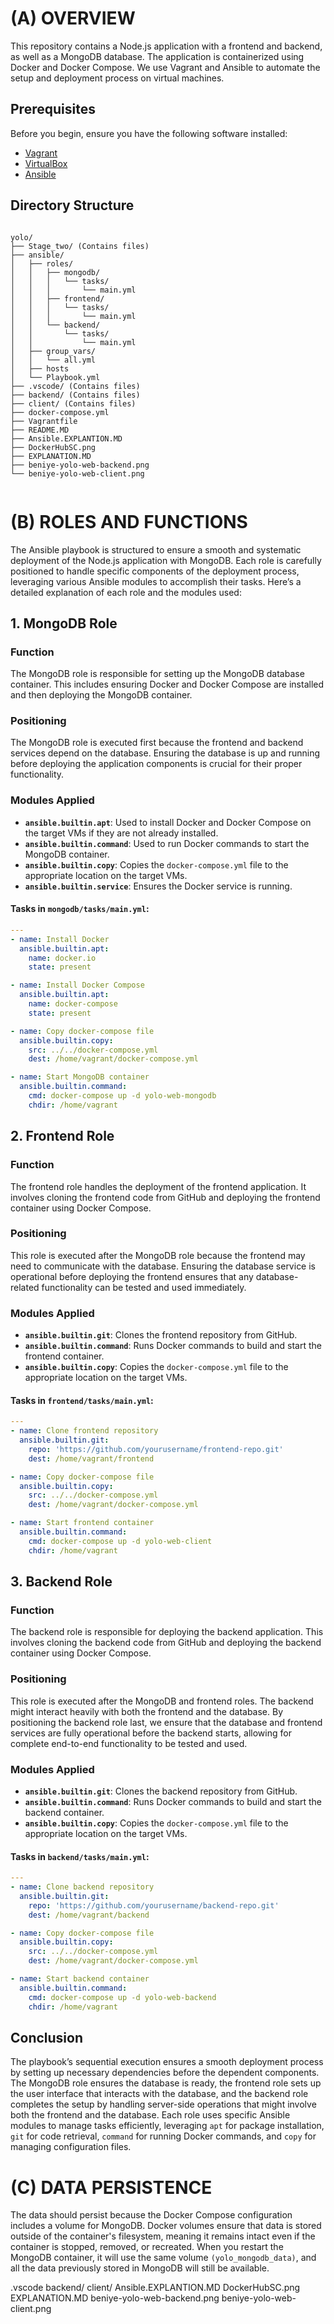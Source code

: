 # (A) OVERVIEW

This repository contains a Node.js application with a frontend and backend, as well as a MongoDB database. The application is containerized using Docker and Docker Compose. We use Vagrant and Ansible to automate the setup and deployment process on virtual machines.

## Prerequisites

Before you begin, ensure you have the following software installed:

- [Vagrant](https://www.vagrantup.com/downloads)
- [VirtualBox](https://www.virtualbox.org/wiki/Downloads)
- [Ansible](https://docs.ansible.com/ansible/latest/installation_guide/intro_installation.html)

## Directory Structure

```plaintext

yolo/
├── Stage_two/ (Contains files)
├── ansible/
│   ├── roles/
│   │   ├── mongodb/
│   │   │   └── tasks/
│   │   │       └── main.yml
│   │   ├── frontend/
│   │   │   └── tasks/
│   │   │       └── main.yml
│   │   └── backend/
│   │       └── tasks/
│   │           └── main.yml
│   ├── group_vars/
│   │   └── all.yml
│   ├── hosts
│   └── Playbook.yml
├── .vscode/ (Contains files)
├── backend/ (Contains files)
├── client/ (Contains files)
├── docker-compose.yml
├── Vagrantfile
├── README.MD
├── Ansible.EXPLANTION.MD
├── DockerHubSC.png
├── EXPLANATION.MD
├── beniye-yolo-web-backend.png
└── beniye-yolo-web-client.png


```


# (B) ROLES AND FUNCTIONS

The Ansible playbook is structured to ensure a smooth and systematic deployment of the Node.js application with MongoDB. Each role is carefully positioned to handle specific components of the deployment process, leveraging various Ansible modules to accomplish their tasks. Here’s a detailed explanation of each role and the modules used:

## 1. MongoDB Role

### Function
The MongoDB role is responsible for setting up the MongoDB database container. This includes ensuring Docker and Docker Compose are installed and then deploying the MongoDB container.

### Positioning
The MongoDB role is executed first because the frontend and backend services depend on the database. Ensuring the database is up and running before deploying the application components is crucial for their proper functionality.

### Modules Applied
- **`ansible.builtin.apt`**: Used to install Docker and Docker Compose on the target VMs if they are not already installed.
- **`ansible.builtin.command`**: Used to run Docker commands to start the MongoDB container.
- **`ansible.builtin.copy`**: Copies the `docker-compose.yml` file to the appropriate location on the target VMs.
- **`ansible.builtin.service`**: Ensures the Docker service is running.

#### Tasks in `mongodb/tasks/main.yml`:
```yaml
---
- name: Install Docker
  ansible.builtin.apt:
    name: docker.io
    state: present

- name: Install Docker Compose
  ansible.builtin.apt:
    name: docker-compose
    state: present

- name: Copy docker-compose file
  ansible.builtin.copy:
    src: ../../docker-compose.yml
    dest: /home/vagrant/docker-compose.yml

- name: Start MongoDB container
  ansible.builtin.command:
    cmd: docker-compose up -d yolo-web-mongodb
    chdir: /home/vagrant
```

## 2. Frontend Role

### Function
The frontend role handles the deployment of the frontend application. It involves cloning the frontend code from GitHub and deploying the frontend container using Docker Compose.

### Positioning
This role is executed after the MongoDB role because the frontend may need to communicate with the database. Ensuring the database service is operational before deploying the frontend ensures that any database-related functionality can be tested and used immediately.

### Modules Applied
- **`ansible.builtin.git`**: Clones the frontend repository from GitHub.
- **`ansible.builtin.command`**: Runs Docker commands to build and start the frontend container.
- **`ansible.builtin.copy`**: Copies the `docker-compose.yml` file to the appropriate location on the target VMs.

#### Tasks in `frontend/tasks/main.yml`:
```yaml
---
- name: Clone frontend repository
  ansible.builtin.git:
    repo: 'https://github.com/yourusername/frontend-repo.git'
    dest: /home/vagrant/frontend

- name: Copy docker-compose file
  ansible.builtin.copy:
    src: ../../docker-compose.yml
    dest: /home/vagrant/docker-compose.yml

- name: Start frontend container
  ansible.builtin.command:
    cmd: docker-compose up -d yolo-web-client
    chdir: /home/vagrant
```

## 3. Backend Role

### Function
The backend role is responsible for deploying the backend application. This involves cloning the backend code from GitHub and deploying the backend container using Docker Compose.

### Positioning
This role is executed after the MongoDB and frontend roles. The backend might interact heavily with both the frontend and the database. By positioning the backend role last, we ensure that the database and frontend services are fully operational before the backend starts, allowing for complete end-to-end functionality to be tested and used.

### Modules Applied
- **`ansible.builtin.git`**: Clones the backend repository from GitHub.
- **`ansible.builtin.command`**: Runs Docker commands to build and start the backend container.
- **`ansible.builtin.copy`**: Copies the `docker-compose.yml` file to the appropriate location on the target VMs.

#### Tasks in `backend/tasks/main.yml`:
```yaml
---
- name: Clone backend repository
  ansible.builtin.git:
    repo: 'https://github.com/yourusername/backend-repo.git'
    dest: /home/vagrant/backend

- name: Copy docker-compose file
  ansible.builtin.copy:
    src: ../../docker-compose.yml
    dest: /home/vagrant/docker-compose.yml

- name: Start backend container
  ansible.builtin.command:
    cmd: docker-compose up -d yolo-web-backend
    chdir: /home/vagrant
```

## Conclusion

The playbook’s sequential execution ensures a smooth deployment process by setting up necessary dependencies before the dependent components. The MongoDB role ensures the database is ready, the frontend role sets up the user interface that interacts with the database, and the backend role completes the setup by handling server-side operations that might involve both the frontend and the database. Each role uses specific Ansible modules to manage tasks efficiently, leveraging `apt` for package installation, `git` for code retrieval, `command` for running Docker commands, and `copy` for managing configuration files.

# (C) DATA PERSISTENCE

The data should persist because the Docker Compose configuration includes a volume for MongoDB. Docker volumes ensure that data is stored outside of the container's filesystem, meaning it remains intact even if the container is stopped, removed, or recreated.
When you restart the MongoDB container, it will use the same volume `(yolo_mongodb_data)`, and all the data previously stored in MongoDB will still be available.

.vscode
backend/
client/
Ansible.EXPLANTION.MD
DockerHubSC.png
EXPLANATION.MD
beniye-yolo-web-backend.png
beniye-yolo-web-client.png
